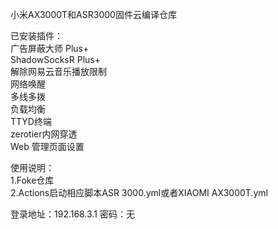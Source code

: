 小米AX3000T和ASR3000固件云编译仓库  
  
  
已安装插件：  
广告屏蔽大师 Plus+  
ShadowSocksR Plus+  
解除网易云音乐播放限制  
网络唤醒  
多线多拨  
负载均衡  
TTYD终端  
zerotier内网穿透  
Web 管理页面设置  

使用说明：  
1.Foke仓库  
2.Actions启动相应脚本ASR 3000.yml或者XIAOMI AX3000T.yml   
  
登录地址：192.168.3.1  密码：无  
